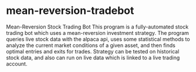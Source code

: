 # mean-reversion-tradebot
Mean-Reversion Stock Trading Bot  This program is a fully-automated stock trading bot which uses a mean-reversion investment strategy. The program queries live stock data with the alpaca api, uses some statistical methods to analyze the current market conditions of a given asset, and then finds optimal entries and exits for trades.  Strategy can be tested on historical stock data, and also can run on live data which is linked to a live trading account.
